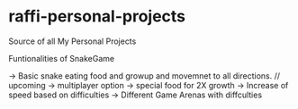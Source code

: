 # raffi-personal-projects
Source of all My Personal Projects

Funtionalities of SnakeGame

-> Basic snake eating food and growup and movemnet to all directions.
   // upcoming
     -> multiplayer option
     -> special food for 2X growth
     -> Increase of speed based on difficulties
     -> Different Game Arenas with diffculties
